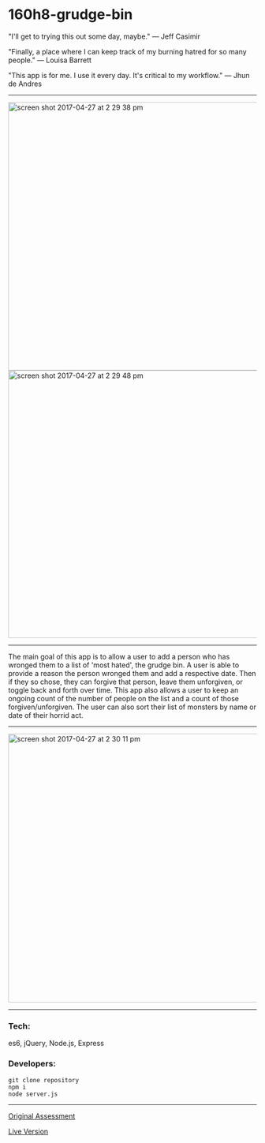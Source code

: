 # 160h8-grudge-bin

"I'll get to trying this out some day, maybe." — Jeff Casimir

"Finally, a place where I can keep track of my burning hatred for so many people." — Louisa Barrett

"This app is for me. I use it every day. It's critical to my workflow." — Jhun de Andres

---

<img width="544" alt="screen shot 2017-04-27 at 2 29 38 pm" src="https://cloud.githubusercontent.com/assets/13802107/25503055/2b26f1de-2b56-11e7-8525-4e0efc68747d.png">

<img width="543" alt="screen shot 2017-04-27 at 2 29 48 pm" src="https://cloud.githubusercontent.com/assets/13802107/25503062/2e7e869e-2b56-11e7-9421-56beb5c953c2.png">

---

The main goal of this app is to allow a user to add a person who has wronged them to a list of 'most hated', the grudge bin. A user is able to provide a reason the person wronged them and add a respective date. Then if they so chose, they can forgive that person, leave them unforgiven, or toggle back and forth over time. This app also allows a user to keep an ongoing count of the number of people on the list and a count of those forgiven/unforgiven. The user can also sort their list of monsters by name or date of their horrid act.

---

<img width="545" alt="screen shot 2017-04-27 at 2 30 11 pm" src="https://cloud.githubusercontent.com/assets/13802107/25503068/310b4082-2b56-11e7-9591-82c9859a69ba.png">

---

### Tech:

es6, jQuery, Node.js, Express

### Developers:

```
git clone repository
npm i 
node server.js
```

---

[Original Assessment](https://gist.github.com/Alex-Tideman/5b554a3c4812dc0dd0dc712f84ca5a95)

[Live Version](https://grudge-bin-160h8.herokuapp.com/)
